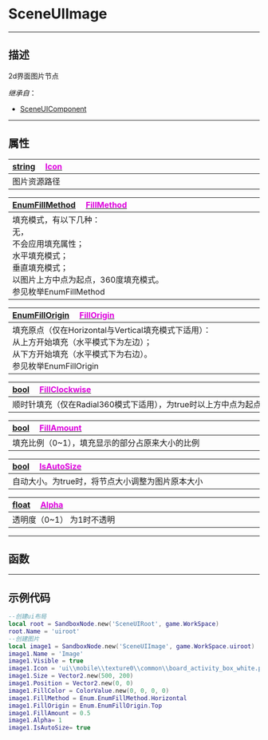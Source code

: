 # SceneUIImage
------------------------------------------------------------------------------------------
## 描述

2d界面图片节点

*继承自*：
* [SceneUIComponent](/Api/Class/Scene/SceneUIComponent.md)

------------------------------------------------------------------------------------------
## 属性

|<div style="width:1000px">[string](/Api/DataType/String.md) &emsp;[<font color="dd00dd">Icon</font>](/Api/Class/Scene/SceneUIImage_F/Icon.md)</div>|
|:---|
|图片资源路径|

|<div style="width:1000px">[EnumFillMethod](/Api/Enumerate/UI/EnumFillMethod.md) &emsp;[<font color="dd00dd">FillMethod</font>](/Api/Class/Scene/SceneUIImage_F/FillMethod.md)</div>|
|:---|
|填充模式，有以下几种：<br>  无，<br>  不会应用填充属性；<br>  水平填充模式；<br>  垂直填充模式；<br>  以图片上方中点为起点，360度填充模式。<br>  参见枚举EnumFillMethod|


|<div style="width:1000px">[EnumFillOrigin](/Api/Enumerate/UI/EnumFillOrigin.md) &emsp;[<font color="dd00dd">FillOrigin</font>](/Api/Class/Scene/SceneUIImage_F/FillOrigin.md)</div>|
|:---|
|填充原点（仅在Horizontal与Vertical填充模式下适用）：<br>  从上方开始填充（水平模式下为左边）；<br>  从下方开始填充（水平模式下为右边）。<br>  参见枚举EnumFillOrigin|

|<div style="width:1000px">[bool](/Api/DataType/Bool.md) &emsp;[<font color="dd00dd">FillClockwise</font>](/Api/Class/Scene/SceneUIImage_F/FillClockwise.md)</div>|
|:---|
|顺时针填充（仅在Radial360模式下适用），为true时以上方中点为起点，根据FillAmount比例顺时针渲染，否则为逆时针|

|<div style="width:1000px">[bool](/Api/DataType/Bool.md) &emsp;[<font color="dd00dd">FillAmount</font>](/Api/Class/Scene/SceneUIImage_F/FillAmount.md)</div>|
|:---|
|填充比例（0~1），填充显示的部分占原来大小的比例|

|<div style="width:1000px">[bool](/Api/DataType/Bool.md) &emsp;[<font color="dd00dd">IsAutoSize</font>](/Api/Class/Scene/SceneUIImage_F/IsAutoSize.md)</div>|
|:---|
|自动大小。为true时，将节点大小调整为图片原本大小|


|<div style="width:1000px">[float](/Api/DataType/Float.md) &emsp;[<font color="dd00dd">Alpha</font>](/Api/Class/Scene/SceneUIImage_F/Alpha.md)</div>|
|:---|
|透明度（0~1） 为1时不透明|


------------------------------------------------------------------------------------------
## 函数


------------------------------------------------------------------------------------------
## 示例代码

```lua
--创建ui布局
local root = SandboxNode.new('SceneUIRoot', game.WorkSpace)
root.Name = 'uiroot'
--创建图片
local image1 = SandboxNode.new('SceneUIImage', game.WorkSpace.uiroot)
image1.Name = 'Image'
image1.Visible = true
image1.Icon = 'ui\\mobile\\texture0\\common\\board_activity_box_white.png'
image1.Size = Vector2.new(500, 200)
image1.Position = Vector2.new(0, 0)
image1.FillColor = ColorValue.new(0, 0, 0, 0)
image1.FillMethod = Enum.EnumFillMethod.Horizontal
image1.FillOrigin = Enum.EnumFillOrigin.Top
image1.FillAmount = 0.5
image1.Alpha= 1
image1.IsAutoSize= true
```